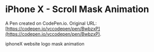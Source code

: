 # iPhone X - Scroll Mask Animation

A Pen created on CodePen.io. Original URL: [https://codepen.io/vccodepen/pen/BwbzxP](https://codepen.io/vccodepen/pen/BwbzxP).

iphoneX website logo mask animation
